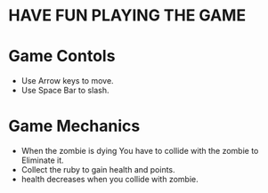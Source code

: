 # HAVE FUN PLAYING THE GAME
# Game Contols
- Use Arrow keys to move.
- Use Space Bar to slash.
# Game Mechanics
- When the zombie is dying You have to collide with the zombie to Eliminate it. 
- Collect the ruby to gain health and points.
- health decreases when you collide with zombie.
